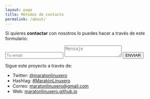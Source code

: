 ```yaml
---
layout: page
title: Métodos de contacto
permalink: /about/
---
```


Si quieres <strong>contactar</strong> con nosotros lo puedes hacer a través de este formulario:

<form method="POST" action="http://formspree.io/maratonlinuxero@gmail.com">
  <input type="email" name="email" placeholder="Tu email">
  <textarea name="message" placeholder="Mensaje"></textarea>
  <button type="submit">ENVIAR</button>
</form>

Sigue este proyecto a través de:
<ul>
 	<li>Twitter: <a href="https://twitter.com/maratonlinuxero">@maratonlinuxero</a></li>
  <li>Hashtag: <a href="https://twitter.com/hashtag/Marat%C3%B3nLinuxero">#MaratónLinuxero</a></li>
 	<li>Correo: <a href="mailto:maratonlinuxero@gmail.com">maratonlinuxero@gmail.com</a></li>
 	<li>Web: <a href="http://maratonlinuxero.github.io/">maratonlinuxero.github.io</a></li>
</ul>



